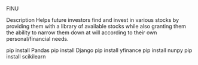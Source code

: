FINU

Description 
Helps future investors find and invest in various stocks by providing them with a library of available stocks while also granting them the ability to narrow them down at will according to their own personal/financial needs. 



pip install Pandas 
pip install Django 
pip install yfinance 
pip install nunpy 
pip install scikilearn 
